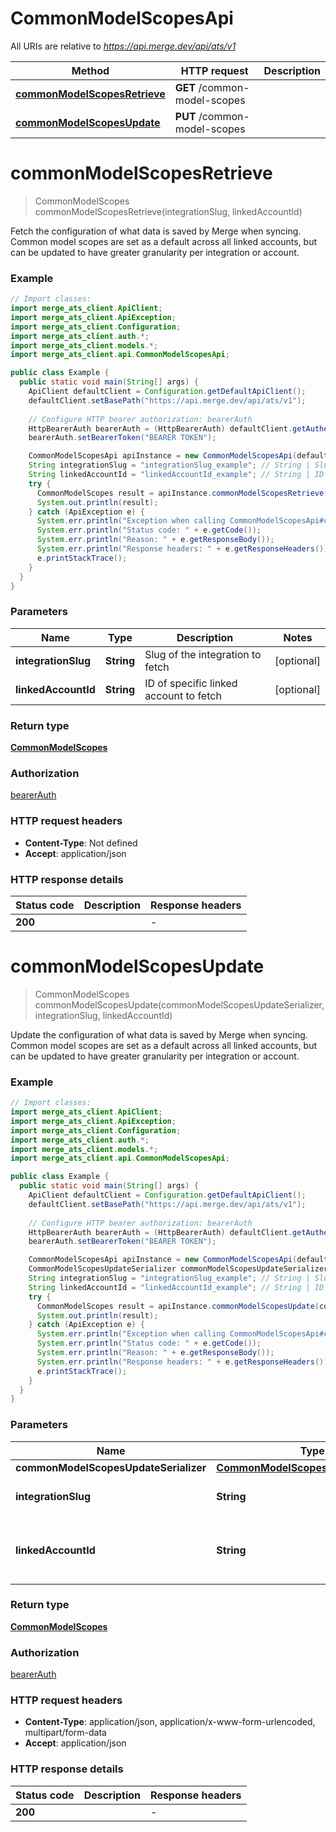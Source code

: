 # CommonModelScopesApi

All URIs are relative to *https://api.merge.dev/api/ats/v1*

Method | HTTP request | Description
------------- | ------------- | -------------
[**commonModelScopesRetrieve**](CommonModelScopesApi.md#commonModelScopesRetrieve) | **GET** /common-model-scopes | 
[**commonModelScopesUpdate**](CommonModelScopesApi.md#commonModelScopesUpdate) | **PUT** /common-model-scopes | 


<a name="commonModelScopesRetrieve"></a>
# **commonModelScopesRetrieve**
> CommonModelScopes commonModelScopesRetrieve(integrationSlug, linkedAccountId)



Fetch the configuration of what data is saved by Merge when syncing. Common model scopes are set as a default across all linked accounts, but can be updated to have greater granularity per integration or account.

### Example
```java
// Import classes:
import merge_ats_client.ApiClient;
import merge_ats_client.ApiException;
import merge_ats_client.Configuration;
import merge_ats_client.auth.*;
import merge_ats_client.models.*;
import merge_ats_client.api.CommonModelScopesApi;

public class Example {
  public static void main(String[] args) {
    ApiClient defaultClient = Configuration.getDefaultApiClient();
    defaultClient.setBasePath("https://api.merge.dev/api/ats/v1");
    
    // Configure HTTP bearer authorization: bearerAuth
    HttpBearerAuth bearerAuth = (HttpBearerAuth) defaultClient.getAuthentication("bearerAuth");
    bearerAuth.setBearerToken("BEARER TOKEN");

    CommonModelScopesApi apiInstance = new CommonModelScopesApi(defaultClient);
    String integrationSlug = "integrationSlug_example"; // String | Slug of the integration to fetch
    String linkedAccountId = "linkedAccountId_example"; // String | ID of specific linked account to fetch
    try {
      CommonModelScopes result = apiInstance.commonModelScopesRetrieve(integrationSlug, linkedAccountId);
      System.out.println(result);
    } catch (ApiException e) {
      System.err.println("Exception when calling CommonModelScopesApi#commonModelScopesRetrieve");
      System.err.println("Status code: " + e.getCode());
      System.err.println("Reason: " + e.getResponseBody());
      System.err.println("Response headers: " + e.getResponseHeaders());
      e.printStackTrace();
    }
  }
}
```

### Parameters

Name | Type | Description  | Notes
------------- | ------------- | ------------- | -------------
 **integrationSlug** | **String**| Slug of the integration to fetch | [optional]
 **linkedAccountId** | **String**| ID of specific linked account to fetch | [optional]

### Return type

[**CommonModelScopes**](CommonModelScopes.md)

### Authorization

[bearerAuth](../README.md#bearerAuth)

### HTTP request headers

 - **Content-Type**: Not defined
 - **Accept**: application/json

### HTTP response details
| Status code | Description | Response headers |
|-------------|-------------|------------------|
**200** |  |  -  |

<a name="commonModelScopesUpdate"></a>
# **commonModelScopesUpdate**
> CommonModelScopes commonModelScopesUpdate(commonModelScopesUpdateSerializer, integrationSlug, linkedAccountId)



Update the configuration of what data is saved by Merge when syncing. Common model scopes are set as a default across all linked accounts, but can be updated to have greater granularity per integration or account.

### Example
```java
// Import classes:
import merge_ats_client.ApiClient;
import merge_ats_client.ApiException;
import merge_ats_client.Configuration;
import merge_ats_client.auth.*;
import merge_ats_client.models.*;
import merge_ats_client.api.CommonModelScopesApi;

public class Example {
  public static void main(String[] args) {
    ApiClient defaultClient = Configuration.getDefaultApiClient();
    defaultClient.setBasePath("https://api.merge.dev/api/ats/v1");
    
    // Configure HTTP bearer authorization: bearerAuth
    HttpBearerAuth bearerAuth = (HttpBearerAuth) defaultClient.getAuthentication("bearerAuth");
    bearerAuth.setBearerToken("BEARER TOKEN");

    CommonModelScopesApi apiInstance = new CommonModelScopesApi(defaultClient);
    CommonModelScopesUpdateSerializer commonModelScopesUpdateSerializer = new CommonModelScopesUpdateSerializer(); // CommonModelScopesUpdateSerializer | 
    String integrationSlug = "integrationSlug_example"; // String | Slug of the integration to fetch
    String linkedAccountId = "linkedAccountId_example"; // String | ID of specific linked account to fetch
    try {
      CommonModelScopes result = apiInstance.commonModelScopesUpdate(commonModelScopesUpdateSerializer, integrationSlug, linkedAccountId);
      System.out.println(result);
    } catch (ApiException e) {
      System.err.println("Exception when calling CommonModelScopesApi#commonModelScopesUpdate");
      System.err.println("Status code: " + e.getCode());
      System.err.println("Reason: " + e.getResponseBody());
      System.err.println("Response headers: " + e.getResponseHeaders());
      e.printStackTrace();
    }
  }
}
```

### Parameters

Name | Type | Description  | Notes
------------- | ------------- | ------------- | -------------
 **commonModelScopesUpdateSerializer** | [**CommonModelScopesUpdateSerializer**](CommonModelScopesUpdateSerializer.md)|  |
 **integrationSlug** | **String**| Slug of the integration to fetch | [optional]
 **linkedAccountId** | **String**| ID of specific linked account to fetch | [optional]

### Return type

[**CommonModelScopes**](CommonModelScopes.md)

### Authorization

[bearerAuth](../README.md#bearerAuth)

### HTTP request headers

 - **Content-Type**: application/json, application/x-www-form-urlencoded, multipart/form-data
 - **Accept**: application/json

### HTTP response details
| Status code | Description | Response headers |
|-------------|-------------|------------------|
**200** |  |  -  |

